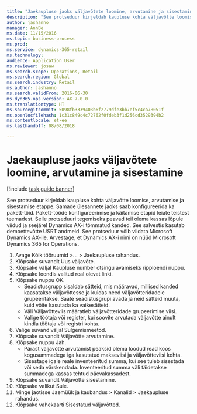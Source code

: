 ```yaml
--- 
title: "Jaekaupluse jaoks väljavõtete loomine, arvutamine ja sisestamine"
description: "See protseduur kirjeldab kaupluse kohta väljavõtte loomise, arvutamise ja sisestamise etappe."
author: jashanno
manager: AnnBe
ms.date: 11/15/2016
ms.topic: business-process
ms.prod: 
ms.service: dynamics-365-retail
ms.technology: 
audience: Application User
ms.reviewer: josaw
ms.search.scope: Operations, Retail
ms.search.region: Global
ms.search.industry: Retail
ms.author: jashanno
ms.search.validFrom: 2016-06-30
ms.dyn365.ops.version: AX 7.0.0
ms.translationtype: HT
ms.sourcegitcommit: 5098fb3339403b6f2779dfe3bb7ef5c4ca78051f
ms.openlocfilehash: 1c31c849c4c72762f0fdeb3f1d256cd3529394b2
ms.contentlocale: et-ee
ms.lasthandoff: 08/08/2018

---
```

# <a name="create-calculate-and-post-statements-for-a-retail-store"></a>Jaekaupluse jaoks väljavõtete loomine, arvutamine ja sisestamine

[!include [task guide banner](../includes/task-guide-banner.md)]

See protseduur kirjeldab kaupluse kohta väljavõtte loomise, arvutamise ja sisestamise etappe. Samade ülesannete jaoks saab konfigureerida ka pakett-töid. Pakett-tööde konfigureerimise ja käitamise etapid leiate teistest teemadest. Selle protseduuri tegemiseks peavad teil olema kassas lõpule viidud ja seejärel Dynamics AX-i tõmmatud kanded. See salvestis kasutab demoettevõtte USRT andmeid. See protseduur võib viidata Microsoft Dynamics AX-ile. Arvestage, et Dynamics AX-i nimi on nüüd Microsoft Dynamics 365 for Operations.

1. Avage Kõik tööruumid >... > Jaekaupluse rahandus.
2. Klõpsake suvandit Uus väljavõte.
3. Klõpsake väljal Kaupluse number otsingu avamiseks ripploendi nuppu.
4. Klõpsake loendis valitud real olevat linki.
5. Klõpsake nuppu OK.
    * Seadistusgrupp sisaldab sätteid, mis määravad, millised kanded kaasatakse väljavõttesse ja kuidas need väljavõtteridadele grupeeritakse. Saate seadistusgrupi avada ja neid sätteid muuta, kuid võite kasutada ka vaikesätteid.  
    * Väli Väljavõtteviis määratleb väljavõtteridade grupeerimise viisi.  
    * Valige töötaja või register, kui soovite arvutada väljavõtte ainult kindla töötaja või registri kohta.  
6. Valige suvand väljal Sulgemismeetod.
7. Klõpsake suvandit Väljavõtte arvutamine.
8. Klõpsake nuppu Jah.
    * Pärast väljavõtte arvutamist peaksid olema loodud read koos kogusummadega iga kasutatud makseviisi ja väljavõtteviisi kohta.  
    * Sisestage igale reale inventeeritud summa, kui see tuleb sisestada või seda värskendada. Inventeeritud summa väli täidetakse summadega kassas tehtud päevakassadest.  
9. Klõpsake suvandit Väljavõtte sisestamine.
10. Klõpsake valikut Sule.
11. Minge jaotisse Jaemüük ja kaubandus > Kanalid > Jaekaupluse rahandus.
12. Klõpsake vahekaarti Sisestatud väljavõtted.


